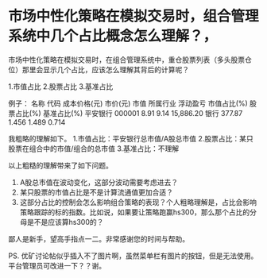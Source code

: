 # 市场中性化策略在模拟交易时，组合管理系统中几个占比概念怎么理解？，

市场中性化策略在模拟交易时，在组合管理系统中，重仓股票列表（多头股票仓位）那里会显示几个占比，应该怎么理解其背后的计算呢？

1.市值占比
2.股票占比
3.基准占比

例子：
名称	     代码	成本价格(元)	市价(元)	市值	所属行业	浮动盈亏	市值占比(%)	股票占比(%)	基准占比(%)
平安银行	000001	8.91	9.14	15,886.20	银行	     377.87   	1.456	     1.489  	0.714

我粗略的理解如下。
1.市值占比：平安银行总市值/A股总市值
2.股票占比：某只股票在组合中的市值/组合的总市值
3.基准占比：不理解

以上粗糙的理解带来了如下问题。
1. A股总市值在波动变化，这部分波动需要考虑进去？
2. 某只股票的市值占比是不是计算流通值更加合适？
3. 这部分占比的控制会怎么影响组合策略的表现？个人粗略理解是，占比会影响策略跟踪的标的指数。比如说，如果要让策略跑赢hs300，那么那个占比的分母是不是应该算hs300的？

鄙人是新手，望高手指点一二。非常感谢您的时间与帮助。

PS. 优矿讨论帖似乎插入不了图片啊，虽然菜单栏有图片的按钮，但是无法使用。平台管理员可改进一下？？谢。